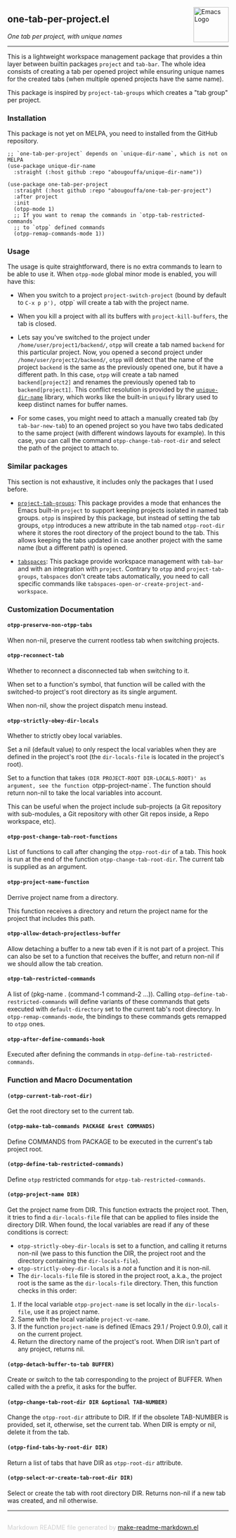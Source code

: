 <a href="https://github.com/abougouffa/one-tab-per-project"><img src="https://www.gnu.org/software/emacs/images/emacs.png" alt="Emacs Logo" width="80" height="80" align="right"></a>
## one-tab-per-project.el
*One tab per project, with unique names*

---

This is a lightweight workspace management package that provides a thin layer
between builtin packages `project` and `tab-bar`. The whole idea consists of
creating a tab per opened project while ensuring unique names for the created
tabs (when multiple opened projects have the same name).

This package is inspired by `project-tab-groups` which creates a "tab group"
per project.

### Installation


This package is not yet on MELPA, you need to installed from the GitHub
repository.

```emacs-lisp
;; `one-tab-per-project` depends on `unique-dir-name`, which is not on MELPA
(use-package unique-dir-name
  :straight (:host github :repo "abougouffa/unique-dir-name"))

(use-package one-tab-per-project
  :straight (:host github :repo "abougouffa/one-tab-per-project")
  :after project
  :init
  (otpp-mode 1)
  ;; If you want to remap the commands in `otpp-tab-restricted-commands`
  ;; to `otpp` defined commands
  (otpp-remap-commands-mode 1))
```

### Usage


The usage is quite straightforward, there is no extra commands to learn to be
able to use it. When `otpp-mode` global minor mode is enabled, you will have
this:

- When you switch to a project `project-switch-project` (bound by default to
  `C-x p p'), `otpp` will create a tab with the project name.

- When you kill a project with all its buffers with `project-kill-buffers`, the
  tab is closed.

- Lets say you've switched to the project under
  `/home/user/project1/backend/`, `otpp` will create a tab named `backend`
  for this particular project. Now, you opened a second project under
  `/home/user/project2/backend/`, `otpp` will detect that the name of the
  project `backend` is the same as the previously opened one, but it have a
  different path. In this case, `otpp` will create a tab named
  `backend[project2]` and renames the previously opened tab to
  `backend[project1]`. This conflict resolution is provided by the
  [`unique-dir-name`](https://github.com/abougouffa/unique-dir-name) library,
  which works like the built-in `uniquify` library used to keep distinct
  names for buffer names.

- For some cases, you might need to attach a manually created tab (by
  `tab-bar-new-tab`) to an opened project so you have two tabs dedicated to
  the same project (with different windows layouts for example). In this
  case, you can call the command `otpp-change-tab-root-dir` and select the
  path of the project to attach to.

### Similar packages


This section is not exhaustive, it includes only the packages that I used
before.

- [`project-tab-groups`](https://github.com/fritzgrabo/project-tab-groups):
  This package provides a mode that enhances the Emacs built-in `project` to
  support keeping projects isolated in named tab groups. `otpp` is inspired
  by this package, but instead of setting the tab groups, `otpp` introduces a
  new attribute in the tab named `otpp-root-dir` where it stores the root
  directory of the project bound to the tab. This allows keeping the tabs
  updated in case another project with the same name (but a different path)
  is opened.

- [`tabspaces`](https://github.com/mclear-tools/tabspaces): This package
  provide workspace management with `tab-bar` and with an integration with
  `project`. Contrary to `otpp` and `project-tab-groups`, `tabspaces` don't
  create tabs automatically, you need to call specific commands like
  `tabspaces-open-or-create-project-and-workspace`.



### Customization Documentation

#### `otpp-preserve-non-otpp-tabs`

When non-nil, preserve the current rootless tab when switching projects.

#### `otpp-reconnect-tab`

Whether to reconnect a disconnected tab when switching to it.

When set to a function's symbol, that function will be called
with the switched-to project's root directory as its single
argument.

When non-nil, show the project dispatch menu instead.

#### `otpp-strictly-obey-dir-locals`

Whether to strictly obey local variables.

Set a nil (default value) to only respect the local variables when they
are defined in the project's root (the `dir-locals-file` is located in
the project's root).

Set to a function that takes `(DIR PROJECT-ROOT DIR-LOCALS-ROOT)'
as argument, see the function `otpp-project-name`. The function
should return non-nil to take the local variables into account.

This can be useful when the project include sub-projects (a Git
repository with sub-modules, a Git repository with other Git repos
inside, a Repo workspace, etc).

#### `otpp-post-change-tab-root-functions`

List of functions to call after changing the `otpp-root-dir` of a tab.
This hook is run at the end of the function `otpp-change-tab-root-dir`.
The current tab is supplied as an argument.

#### `otpp-project-name-function`

Derrive project name from a directory.

This function receives a directory and return the project name
for the project that includes this path.

#### `otpp-allow-detach-projectless-buffer`

Allow detaching a buffer to a new tab even if it is not part of a project.
This can also be set to a function that receives the buffer, and return
non-nil if we should allow the tab creation.

#### `otpp-tab-restricted-commands`

A list of (pkg-name . (command-1 command-2 ...)).
Calling `otpp-define-tab-restricted-commands` will define variants of
these commands that gets executed with `default-directory` set to the
current tab's root directory. In `otpp-remap-commands-mode`, the
bindings to these commands gets remapped to `otpp` ones.

#### `otpp-after-define-commands-hook`

Executed after defining the commands in `otpp-define-tab-restricted-commands`.

### Function and Macro Documentation

#### `(otpp-current-tab-root-dir)`

Get the root directory set to the current tab.

#### `(otpp-make-tab-commands PACKAGE &rest COMMANDS)`

Define COMMANDS from PACKAGE to be executed in the current's tab project root.

#### `(otpp-define-tab-restricted-commands)`

Define `otpp` restricted commands for `otpp-tab-restricted-commands`.

#### `(otpp-project-name DIR)`

Get the project name from DIR.
This function extracts the project root. Then, it tries to find a
`dir-locals-file` file that can be applied to files inside the directory
DIR. When found, the local variables are read if any of these conditions
is correct:
- `otpp-strictly-obey-dir-locals` is set to a function, and calling it
  returns non-nil (we pass to this function the DIR, the project root
  and the directory containing the `dir-locals-file`).
- `otpp-strictly-obey-dir-locals` is a *not* a function and it is
  non-nil.
- The `dir-locals-file` file is stored in the project root, a.k.a.,
  the project root is the same as the `dir-locals-file` directory.
Then, this function checks in this order:
1. If the local variable `otpp-project-name` is set locally in the
`dir-locals-file`, use it as project name.
2. Same with the local variable `project-vc-name`.
3. If the function `project-name` is defined (Emacs 29.1 / Project
   0.9.0), call it on the current project.
4. Return the directory name of the project's root.
When DIR isn't part of any project, returns nil.

#### `(otpp-detach-buffer-to-tab BUFFER)`

Create or switch to the tab corresponding to the project of BUFFER.
When called with the a prefix, it asks for the buffer.

#### `(otpp-change-tab-root-dir DIR &optional TAB-NUMBER)`

Change the `otpp-root-dir` attribute to DIR.
If if the obsolete TAB-NUMBER is provided, set it, otherwise, set the
current tab.
When DIR is empty or nil, delete it from the tab.

#### `(otpp-find-tabs-by-root-dir DIR)`

Return a list of tabs that have DIR as `otpp-root-dir` attribute.

#### `(otpp-select-or-create-tab-root-dir DIR)`

Select or create the tab with root directory DIR.
Returns non-nil if a new tab was created, and nil otherwise.

-----
<div style="padding-top:15px;color: #d0d0d0;">
Markdown README file generated by
<a href="https://github.com/mgalgs/make-readme-markdown">make-readme-markdown.el</a>
</div>
